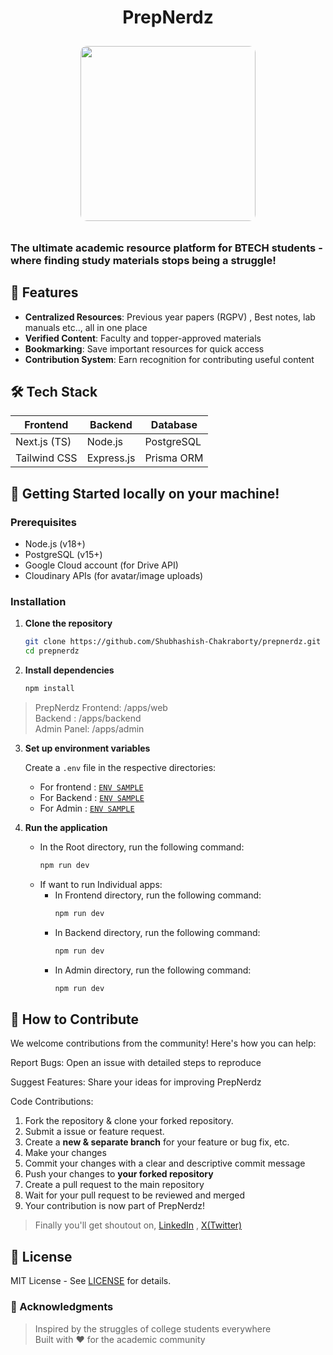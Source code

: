 <h1 align="center">
   PrepNerdz
</h1>

<div align="center">
   <img src="https://github.com/user-attachments/assets/0f1fdfb2-e473-4a1f-9efb-618dc4f382c9" width="280" style="border-radius: 10px; margin: 10px;" />
</div>

### The ultimate academic resource platform for BTECH students - where finding study materials stops being a struggle!

## 🌟 Features

- **Centralized Resources**: Previous year papers (RGPV) , Best notes, lab manuals etc.., all in one place
- **Verified Content**: Faculty and topper-approved materials
- **Bookmarking**: Save important resources for quick access
- **Contribution System**: Earn recognition for contributing useful content

## 🛠 Tech Stack

| Frontend     | Backend    | Database   |
| ------------ | ---------- | ---------- |
| Next.js (TS) | Node.js    | PostgreSQL |
| Tailwind CSS | Express.js | Prisma ORM |

## 🚀 Getting Started locally on your machine!

### Prerequisites

- Node.js (v18+)
- PostgreSQL (v15+)
- Google Cloud account (for Drive API)
- Cloudinary APIs (for avatar/image uploads)

### Installation

1. **Clone the repository**

   ```bash
   git clone https://github.com/Shubhashish-Chakraborty/prepnerdz.git
   cd prepnerdz

   ```

2. **Install dependencies**
   ```bash
   npm install
   ```

> PrepNerdz Frontend: /apps/web <br/>
> Backend : /apps/backend <br/>
> Admin Panel: /apps/admin

3. **Set up environment variables**

   Create a `.env` file in the respective directories:

   - For frontend : [`ENV SAMPLE`](./apps/web/.env.sample)
   - For Backend : [`ENV SAMPLE`](./apps/backend/.env.sample)
   - For Admin : [`ENV SAMPLE`](./apps/admin/.env.sample)

4. **Run the application**

   - In the Root directory, run the following command:
     ```bash
     npm run dev
     ```
   - If want to run Individual apps:
     - In Frontend directory, run the following command:
       ```bash
       npm run dev
       ```
     - In Backend directory, run the following command:
       ```bash
       npm run dev
       ```
     - In Admin directory, run the following command:
       ```bash
       npm run dev
       ```

## 🤝 How to Contribute

We welcome contributions from the community! Here's how you can help:

Report Bugs: Open an issue with detailed steps to reproduce

Suggest Features: Share your ideas for improving PrepNerdz

Code Contributions:

1. Fork the repository & clone your forked repository.
2. Submit a issue or feature request.
3. Create a **new & separate branch** for your feature or bug fix, etc.
4. Make your changes
5. Commit your changes with a clear and descriptive commit message
6. Push your changes to **your forked repository**
7. Create a pull request to the main repository
8. Wait for your pull request to be reviewed and merged
9. Your contribution is now part of PrepNerdz!

> Finally you'll get shoutout on, [LinkedIn](https://linkedin.com/in/Shubhashish-Chakraborty) , [X(Twitter)](https://x.com/__Shubhashish__)

## 📜 License

MIT License - See [LICENSE](./LICENSE) for details.

### 🙏 Acknowledgments

> Inspired by the struggles of college students everywhere <br />
> Built with ❤️ for the academic community
